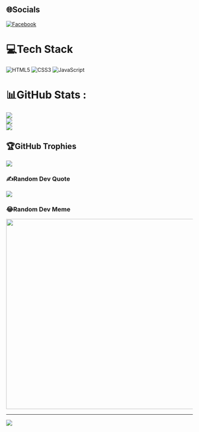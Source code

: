 
## 🌐Socials
[![Facebook](https://img.shields.io/badge/Facebook-%231877F2.svg?logo=Facebook&logoColor=white)](https://facebook.com/https://www.facebook.com/markdevnodo/) 

# 💻Tech Stack
![HTML5](https://img.shields.io/badge/html5-%23E34F26.svg?style=for-the-badge&logo=html5&logoColor=white) ![CSS3](https://img.shields.io/badge/css3-%231572B6.svg?style=for-the-badge&logo=css3&logoColor=white) ![JavaScript](https://img.shields.io/badge/javascript-%23323330.svg?style=for-the-badge&logo=javascript&logoColor=%23F7DF1E)
# 📊GitHub Stats :
![](https://github-readme-stats.vercel.app/api?username=ledinhducmanh&theme=radical&hide_border=false&include_all_commits=false&count_private=true)<br/>
![](https://github-readme-streak-stats.herokuapp.com/?user=ledinhducmanh&theme=radical&hide_border=false)<br/>
![](https://github-readme-stats.vercel.app/api/top-langs/?username=ledinhducmanh&theme=radical&hide_border=false&include_all_commits=false&count_private=true&layout=compact)

## 🏆GitHub Trophies
![](https://github-trophies.vercel.app/?username=ledinhducmanh&theme=radical&no-frame=false&no-bg=false&margin-w=4)

### ✍️Random Dev Quote
![](https://quotes-github-readme.vercel.app/api?type=horizontal&theme=radical)

### 😂Random Dev Meme
<img src="https://encrypted-tbn0.gstatic.com/images?q=tbn:ANd9GcQs0sLoqKdRYbVs9rmLTSMaK2wjW8UcMG_jfACMShEJxc8PfS2a0sS9LL2NAmOrOIJQaH4&usqp=CAU" width="512px"/>

---
[![](https://visitcount.itsvg.in/api?id=ledinhducmanh&icon=0&color=0)](https://visitcount.itsvg.in)
